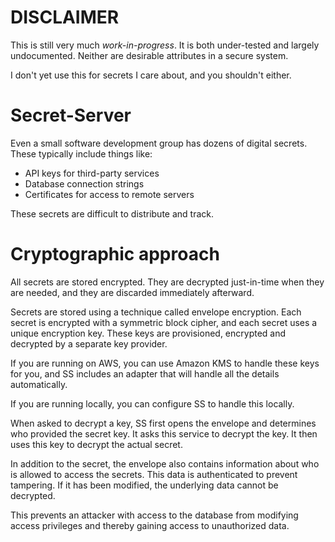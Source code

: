 # DISCLAIMER

This is still very much _work-in-progress_. It is both under-tested and largely undocumented. Neither are desirable attributes in a secure system.

I don't yet use this for secrets I care about, and you shouldn't either. 

# Secret-Server

Even a small software development group has dozens of digital secrets. These typically include things like:

* API keys for third-party services
* Database connection strings
* Certificates for access to remote servers

These secrets are difficult to distribute and track.

# Cryptographic approach

All secrets are stored encrypted. They are decrypted just-in-time when they are needed, and they are discarded immediately afterward.

Secrets are stored using a technique called envelope encryption. Each secret is encrypted with a symmetric block cipher, and each secret uses a unique encryption key. These keys are provisioned, encrypted and decrypted by a separate key provider.

If you are running on AWS, you can use Amazon KMS to handle these keys for you, and SS includes an adapter that will handle all the details automatically.

If you are running locally, you can configure SS to handle this locally.

When asked to decrypt a key, SS first opens the envelope and determines who provided the secret key. It asks this service to decrypt the key. It then uses this key to decrypt the actual secret.

In addition to the secret, the envelope also contains information about who is allowed to access the secrets. This data is authenticated to prevent tampering. If it has been modified, the underlying data cannot be decrypted.

This prevents an attacker with access to the database from modifying access privileges and thereby gaining access to unauthorized data. 